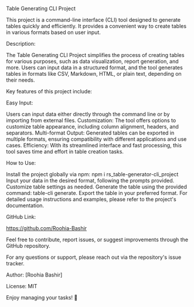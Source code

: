 Table Generating CLI Project

This project is a command-line interface (CLI) tool designed to generate tables quickly and efficiently. It provides a convenient way to create tables in various formats based on user input.

Description:

The Table Generating CLI Project simplifies the process of creating tables for various purposes, such as data visualization, report generation, and more. Users can input data in a structured format, and the tool generates tables in formats like CSV, Markdown, HTML, or plain text, depending on their needs.

Key features of this project include:

Easy Input: 

Users can input data either directly through the command line or by importing from external files.
Customization: The tool offers options to customize table appearance, including column alignment, headers, and separators.
Multi-format Output: Generated tables can be exported in multiple formats, ensuring compatibility with different applications and use cases.
Efficiency: With its streamlined interface and fast processing, this tool saves time and effort in table creation tasks.

How to Use:

Install the project globally via npm: npm i rs_table-generator-cli_project
Input your data in the desired format, following the prompts provided.
Customize table settings as needed.
Generate the table using the provided command: table-cli generate.
Export the table in your preferred format.
For detailed usage instructions and examples, please refer to the project's documentation.

GitHub Link:

https://github.com/Roohia-Bashir

Feel free to contribute, report issues, or suggest improvements through the GitHub repository.

For any questions or support, please reach out via the repository's issue tracker.

Author: [Roohia Bashir]

License: MIT 

Enjoy managing your tasks! 🚀